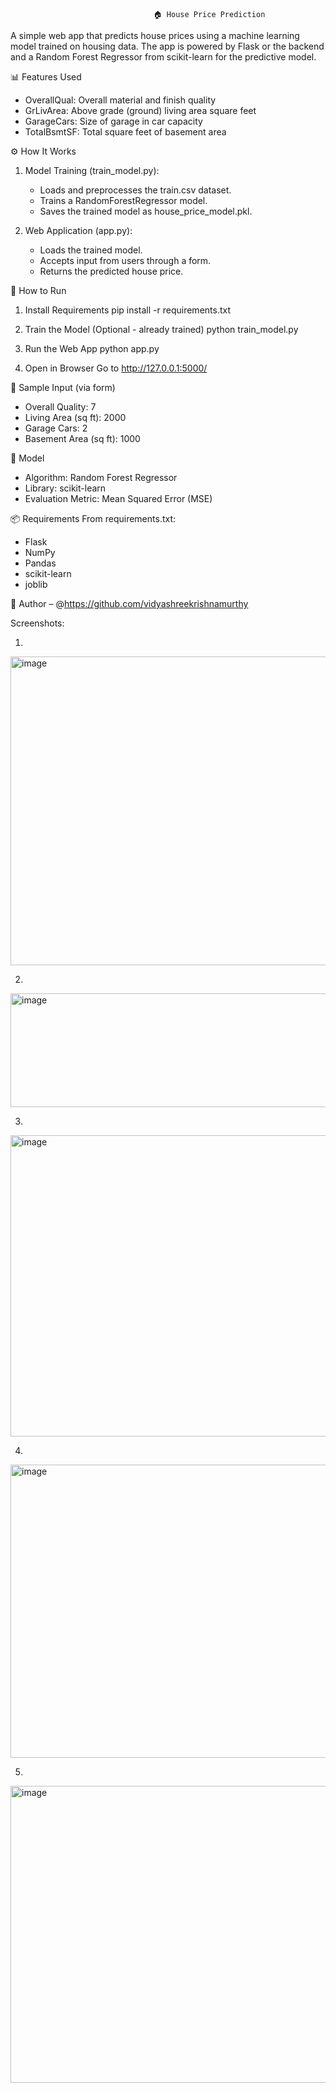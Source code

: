                                     🏠 House Price Prediction


A simple web app that predicts house prices using a machine learning model trained on housing data. 
The app is powered by Flask or the backend and a Random Forest Regressor from scikit-learn for the predictive model.




📊 Features Used
* OverallQual: Overall material and finish quality
* GrLivArea: Above grade (ground) living area square feet
* GarageCars: Size of garage in car capacity
* TotalBsmtSF: Total square feet of basement area
  



⚙️ How It Works
1. Model Training (train_model.py):
    * Loads and preprocesses the train.csv dataset.
    * Trains a RandomForestRegressor model.
    * Saves the trained model as house_price_model.pkl.

2. Web Application (app.py):

    * Loads the trained model.
    * Accepts input from users through a form.
    * Returns the predicted house price.
      



🚀 How to Run
1. Install Requirements
pip install -r requirements.txt

2. Train the Model (Optional - already trained)
python train_model.py

3. Run the Web App
python app.py

4. Open in Browser
Go to http://127.0.0.1:5000/




🧪 Sample Input (via form)
* Overall Quality: 7
* Living Area (sq ft): 2000
* Garage Cars: 2
* Basement Area (sq ft): 1000




🧠 Model
* Algorithm: Random Forest Regressor
* Library: scikit-learn
* Evaluation Metric: Mean Squared Error (MSE)




📦 Requirements
From requirements.txt:
* Flask
* NumPy
* Pandas
* scikit-learn
* joblib




👤 Author – @https://github.com/vidyashreekrishnamurthy



Screenshots:


1.
  <img width="953" height="494" alt="image" src="https://github.com/user-attachments/assets/6fd762ea-6ee0-4bcf-a371-7067139c5b02" />


2.
 <img width="948" height="182" alt="image" src="https://github.com/user-attachments/assets/c749e0d3-d881-426d-81ce-1eed1dcf3c99" />

3.
 <img width="949" height="482" alt="image" src="https://github.com/user-attachments/assets/729893f5-d60a-4b7d-968c-11eb6438e0cf" />


4.
 <img width="917" height="469" alt="image" src="https://github.com/user-attachments/assets/7f93c289-089d-4a2e-8173-a59387dab116" />

5.
 <img width="920" height="475" alt="image" src="https://github.com/user-attachments/assets/8e93b93b-ba41-477a-af03-aecfa5ade2e8" />













